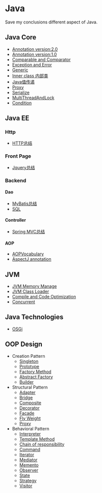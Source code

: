 # Java
Save my conclusions different aspect of Java.

## Java Core
* [Annotation version:2.0](https://github.com/Seanforfun/JavaCore/blob/master/Conclusions/Annotation.md)
* [Annotation version:1.0](https://github.com/Seanforfun/JavaCore/blob/master/Conclusions/Annotation.txt)
* [Comparable and Comparator](https://github.com/Seanforfun/JavaCore/blob/master/Conclusions/ComparableAndComparator.md)
* [Exception and Error](https://github.com/Seanforfun/JavaCore/blob/master/Conclusions/Exception%20and%20Error.txt)
* [Generic](https://github.com/Seanforfun/JavaCore/blob/master/Conclusions/Generic.txt)
* [Inner class 内部类](https://github.com/Seanforfun/JavaCore/blob/master/Conclusions/Innerclass%E5%86%85%E9%83%A8%E7%B1%BB.md)
* [Java值传递](https://github.com/Seanforfun/JavaCore/blob/master/Conclusions/Java%E5%80%BC%E4%BC%A0%E9%80%92.md)
* [Proxy](https://github.com/Seanforfun/JavaCore/blob/master/Conclusions/Proxy.txt)
* [Serialize](https://github.com/Seanforfun/JavaCore/blob/master/Conclusions/Serialize.txt)
* [MultiThreadAndLock](https://github.com/Seanforfun/JavaCore/blob/master/Conclusions/MultiThreadAndLock.txt)
* [Condition](https://github.com/Seanforfun/JavaCore/blob/master/Conclusions/Condition.md)

## Java EE
### Http
* [HTTP总结](https://github.com/Seanforfun/ItcastLearningSmallDemos/blob/master/HTTP%E6%80%BB%E7%BB%93.txt)

### Front Page
* [Jquery总结](https://github.com/Seanforfun/ItcastLearningSmallDemos/blob/master/Jquery%E6%80%BB%E7%BB%93.txt)

### Backend
#### Dao
* [MyBatis总结](https://github.com/Seanforfun/ItcastLearningSmallDemos/blob/master/MyBatis%E6%80%BB%E7%BB%93.txt)
* [SQL](https://github.com/Seanforfun/JavaCore/blob/master/Conclusions/SQL.txt)

#### Controller
* [Spring MVC总结](https://github.com/Seanforfun/ItcastLearningSmallDemos/blob/master/2018-04-01springmvc/SpringMVC%E6%80%BB%E7%BB%93.txt)

#### AOP
* [AOPVocabulary](https://github.com/Seanforfun/ItcastLearningSmallDemos/blob/master/2017-12-22Spring_2AOP/AOPVocabulary.txt)
* [AspectJ annotation](https://github.com/Seanforfun/JavaCore/blob/master/Conclusions/AspectJ.md)

## JVM
* [JVM Memory Manage](https://github.com/Seanforfun/JavaCore/blob/master/Conclusions/JVMMemoryManage.md)
* [JVM Class Loader](https://github.com/Seanforfun/JavaCore/blob/master/Conclusions/JVMClassLoader.md)
* [Compile and Code Optimization](https://github.com/Seanforfun/JavaCore/blob/master/Conclusions/CompileAndOptimization.md)
* [Concurrent](https://github.com/Seanforfun/JavaCore/blob/master/Conclusions/Concurrent.md)

## Java Technologies
* [OSGi](https://github.com/Seanforfun/JavaCore/blob/master/Conclusions/OSGI.md)

## OOP Design
* Creation Pattern
	* [Singleton](https://github.com/Seanforfun/JavaCore/blob/master/Conclusions/Singleton.md)
	* [Prototype](https://github.com/Seanforfun/JavaCore/blob/master/Conclusions/Prototype.md)
	* [Factory Method](https://github.com/Seanforfun/JavaCore/blob/master/Conclusions/FactoryMethod.md)
	* [Abstract Factory](https://github.com/Seanforfun/JavaCore/blob/master/Conclusions/AbstractFactory.md)
	* [Builder](https://github.com/Seanforfun/JavaCore/blob/master/Conclusions/Builder.md)
* Structural Pattern
	* [Adapter](https://github.com/Seanforfun/JavaCore/blob/master/Conclusions/Adapter.md)
	* [Bridge](https://github.com/Seanforfun/JavaCore/blob/master/Conclusions/Bridge.md)
	* [Composite](https://github.com/Seanforfun/JavaCore/blob/master/Conclusions/Composite.md)
	* [Decorator](https://github.com/Seanforfun/JavaCore/blob/master/Conclusions/Decorator.md)
	* [Facade](https://github.com/Seanforfun/JavaCore/blob/master/Conclusions/Facade.md)
	* [Fly Weight](https://github.com/Seanforfun/JavaCore/blob/master/Conclusions/Flyweight.md)
	* [Proxy](https://github.com/Seanforfun/JavaCore/blob/master/Conclusions/Proxy.md)
* Behavioral Pattern
	* [Interpreter]()
	* [Template Method](https://github.com/Seanforfun/JavaCore/blob/master/Conclusions/TemplateMethod.md)
	* [Chain of responsibility]()
	* [Command]()
	* [Iterator]()
	* [Mediator]()
	* [Memento]()
	* [Observer](https://github.com/Seanforfun/JavaCore/blob/master/Conclusions/Observer.md)
	* [State]()
	* [Strategy](https://github.com/Seanforfun/JavaCore/blob/master/Conclusions/Strategy.md)
	* [Visitor]()
